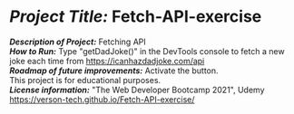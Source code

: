 # <h1><strong><em>Project Title:</em></strong>  Fetch-API-exercise</H1>
<strong><em>Description of Project:</em></strong>  Fetching API <br>
<strong><em>How to Run:</em></strong>  Type "getDadJoke()" in the DevTools console to fetch a new joke each time from https://icanhazdadjoke.com/api  <br>
<strong><em>Roadmap of future improvements:</em></strong>   Activate the button. </br> This project is for educational purposes. <br>
<strong><em>License information:</em></strong>   "The Web Developer Bootcamp 2021", Udemy  <br>
https://verson-tech.github.io/Fetch-API-exercise/
